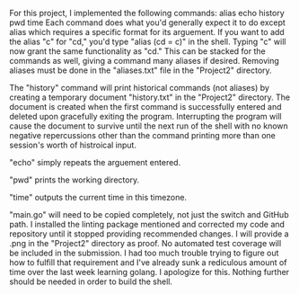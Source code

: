 For this project, I implemented the following commands:
    alias
    echo
    history
    pwd
    time
Each command does what you'd generally expect it to do except alias which requires a specific format for its arguement. If you want to add the alias "c" for "cd," you'd type "alias (cd = c)" in the shell. Typing "c" will now grant the same functionality as "cd." This can be stacked for the commands as well, giving a command many aliases if desired. Removing aliases must be done in the "aliases.txt" file in the "Project2" directory.

The "history" command will print historical commands (not aliases) by creating a temporary document "history.txt" in the "Project2" directory. The document is created when the first command is successfully entered and deleted upon gracefully exiting the program. Interrupting the program will cause the document to survive until the next run of the shell with no known negative repercussions other than the command printing more than one session's worth of histroical input. 

"echo" simply repeats the arguement entered.

"pwd" prints the working directory.

"time" outputs the current time in this timezone.

"main.go" will need to be copied completely, not just the switch and GitHub path. I installed the linting package mentioned and corrected my code and repository until it stopped providing recommended changes. I will provide a .png in the "Project2" directory as proof. No automated test coverage will be included in the submission. I had too much trouble trying to figure out how to fulfill that requirement and I've already sunk a rediculous amount of time over the last week learning golang. I apologize for this. Nothing further should be needed in order to build the shell.
